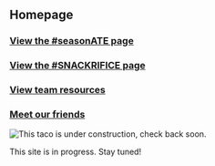 ## <span class=yellow>Homepage</span>

### <span class="nav_link yellow">[View the #seasonATE page](/seasonate)</span>

### <span class="nav_link yellow">[View the #SNACKRIFICE page](/snackrifice)</span>

### <span class="nav_link yellow">[View team resources](/resources)</span>

### <span class="nav_link yellow">[Meet our friends](/friends)</span>

<div class="img-box">

![This taco is under construction, check back soon.](https://media.discordapp.net/attachments/755560065645281360/755577280989888562/tacoconstruction.png)

</div>

This site is in progress. Stay tuned!

